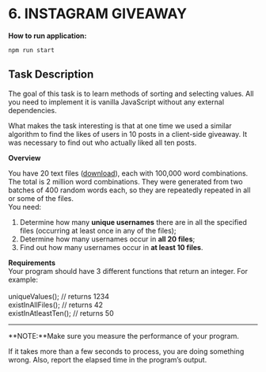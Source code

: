 # 6. INSTAGRAM GIVEAWAY
**How to run application:**

`npm run start`<br>

## Task Description

The goal of this task is to learn methods of sorting and selecting values. All you need to implement it is vanilla JavaScript without any external dependencies.<br>

What makes the task interesting is that at one time we used a similar algorithm to find the likes of users in 10 posts in a client-side giveaway. It was necessary to find out who actually liked all ten posts.
<br>

**Overview**<br>

You have 20 text files ([download](https://www.dropbox.com/sh/n27tw64o6w4pb7q/AADUnH6b8c-eHCZAm8K0aCSra?dl=0)), each with 100,000 word combinations. The total is 2 million word combinations. They were generated from two batches of 400 random words each, so they are repeatedly repeated in all or some of the files.
<br>
You need:<br>

1. Determine how many **unique usernames** there are in all the specified files (occurring at least once in any of the files);
2. Determine how many usernames occur in **all 20 files**;
3. Find out how many usernames occur in **at least 10 files**.<br>

**Requirements**<br>
Your program should have 3 different functions that return an integer. For example:<br><br>
uniqueValues(); // returns 1234<br>
existInAllFiles(); // returns 42<br>
existInAtleastTen(); // returns 50<br>

---
**NOTE:**Make sure you measure the performance of your program.<br>

If it takes more than a few seconds to process, you are doing something wrong. Also, report the elapsed time in the program’s output.<br>
